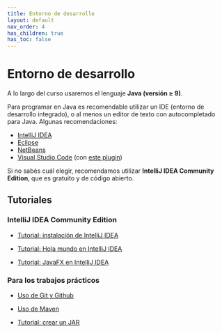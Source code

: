 ```yaml
---
title: Entorno de desarrollo
layout: default
nav_order: 4
has_children: true
has_toc: false
---
```


# Entorno de desarrollo

A lo largo del curso usaremos el lenguaje **Java (versión ≥ 9)**.

Para programar en Java es recomendable utilizar un IDE (entorno de desarrollo
integrado), o al menos un editor de texto con autocompletado para Java. Algunas
recomendaciones:

- [IntelliJ IDEA](https://www.jetbrains.com/idea/)
- [Eclipse](https://www.eclipse.org/downloads/)
- [NetBeans](https://netbeans.apache.org/)
- [Visual Studio Code](https://code.visualstudio.com/) (con [este plugin](https://code.visualstudio.com/docs/languages/java))

Si no sabés cuál elegir, recomendamos utilizar **IntelliJ IDEA Community
Edition**, que es gratuito y de código abierto.

## Tutoriales

### IntelliJ IDEA Community Edition

* [Tutorial: instalación de IntelliJ IDEA](./tutorial-instalacion)

* [Tutorial: Hola mundo en IntelliJ IDEA](./tutorial-hola-mundo)

* [Tutorial: JavaFX en IntelliJ IDEA](./tutorial-javafx)

<!-- TODO
* [Tutorial: Clojure en IntelliJ IDEA](./tutorial-clojure)
-->

### Para los trabajos prácticos

* [Uso de Git y Github](./git-y-github)

* [Uso de Maven](./maven)

* [Tutorial: crear un JAR](./tutorial-jar)
